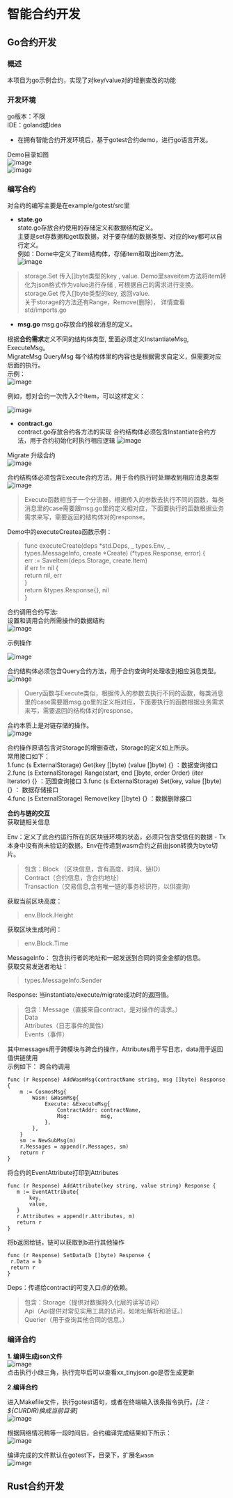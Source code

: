 # 智能合约开发

## Go合约开发

### 概述
本项目为go示例合约，实现了对key/value对的增删查改的功能
### 开发环境
go版本：不限  
IDE：goland或Idea


- 在拥有智能合约开发环境后，基于gotest合约demo，进行go语言开发。


Demo目录如图  
![image](https://user-images.githubusercontent.com/105793954/176583082-f9319548-e0d9-47ca-b78b-dc33eedc4837.png)  
![image](https://user-images.githubusercontent.com/105793954/176583624-56f30f84-01a3-4cb4-b40b-3b88e37dc363.png)

### 编写合约
对合约的编写主要是在example/gotest/src里
- **state.go**  
state.go存放合约使用的存储定义和数据结构定义。  
主要是set存数据和get取数据，对于要存储的数据类型、对应的key都可以自行定义。  
例如：Dome中定义了item结构体，存储item和取出item方法。  
 ![image](https://user-images.githubusercontent.com/105793954/176583836-adfdd583-3ad8-48b9-9e5d-1f3d05d06e85.png)
 > storage.Set 传入[]byte类型的key , value.   Demo里saveitem方法将item转化为json格式作为value进行存储 , 可根据自己的需求进行变换。  
 > storage.Get 传入[]byte类型的key, 返回value.  
 > 关于storage的方法还有Range，Remove(删除)， 详情查看std/imports.go
- **msg.go**
msg.go存放合约接收消息的定义。 

根据**合约需求**定义不同的结构体类型, 里面必须定义InstantiateMsg, ExecuteMsg。  
MigrateMsg QueryMsg 每个结构体里的内容也是根据需求自定义，但需要对应后面的执行。  
示例：  
![image](https://user-images.githubusercontent.com/105793954/176584047-39a2a813-e384-49d0-8e12-61f20e28b6ed.png)

例如，想对合约一次传入2个Item，可以这样定义：

![image](https://user-images.githubusercontent.com/105793954/176584251-8090ba9d-eac3-4130-be0f-3fbccf82faf9.png)
- **contract.go**  
contract.go存放合约各方法的实现 
合约结构体必须包含Instantiate合约方法，用于合约初始化时执行相应逻辑
![image](https://user-images.githubusercontent.com/105793954/176584343-0d202d08-fcdc-4355-af8e-70e0c8b0eb27.png)

Migrate 升级合约    
![image](https://user-images.githubusercontent.com/105793954/176584556-02269d17-e160-4fdb-ad90-be65c504d7d8.png)

合约结构体必须包含Execute合约方法，用于合约执行时处理收到相应消息类型
![image](https://user-images.githubusercontent.com/105793954/176584649-d20fe90c-12e6-445b-9930-b09774dc0d90.png)

> Execute函数相当于一个分流器，根据传入的参数去执行不同的函数，每类消息里的case需要跟msg.go里的定义相对应，下面要执行的函数根据业务需求来写，需要返回的结构体对的response。

Demo中的executeCreatea函数示例：  

> func executeCreate(deps *std.Deps, _ types.Env, _ types.MessageInfo, create *Create) (*types.Response, error) {  
> err := SaveItem(deps.Storage, create.Item)  
> 	if err != nil {  
> 		return nil, err  
> 	}  
>         	return &types.Response{}, nil  
> }
> 
合约调用合约写法:    
设置和调用合约所需操作的数据结构  
![image](https://user-images.githubusercontent.com/105793954/176587067-32f8a9dd-4772-429a-810f-9de00186abb8.png)

示例操作

![image](https://user-images.githubusercontent.com/105793954/176587093-9885546d-a096-426d-96bd-0941743b8410.png)


合约结构体必须包含Query合约方法，用于合约查询时处理收到相应消息类型。
![image](https://user-images.githubusercontent.com/105793954/176585117-f1aad7f6-43db-4a7f-b121-ad2b25e27691.png)


> Query函数与Execute类似，根据传入的参数去执行不同的函数，每类消息里的case需要跟msg.go里的定义相对应，下面要执行的函数根据业务需求来写，需要返回的结构体对的response。

合约本质上是对链存储的操作。  
![image](https://user-images.githubusercontent.com/105793954/177489864-33915487-6ab7-4aa5-8177-f06a30827b14.png)

 合约操作原语包含对Storage的增删查改，Storage的定义如上所示。  
   常用接口如下：  
   1.func (s ExternalStorage) Get(key []byte) (value []byte) {}    ：数据查询接口  
   2.func (s ExternalStorage) Range(start, end []byte, order Order) (iter Iterator) {} ：范围查询接口
   3.func (s ExternalStorage) Set(key, value []byte) {} ： 数据存储接口  
   4.func (s ExternalStorage) Remove(key []byte) {}  ：数据删除接口 
   
**合约与链的交互**  
获取链相关信息

Env：定义了此合约运行所在的区块链环境的状态，必须只包含受信任的数据 - Tx 本身中没有尚未验证的数据。Env在传递到wasm合约之前由json转换为byte切片。
>  包含：Block （区块信息，含有高度、时间、链ID）  
> Contract（合约信息，含合约地址）  
> Transaction（交易信息,含有唯一链的事务标识符，以供查询）

获取当前区块高度：
>  env.Block.Height    

获取区块生成时间：
> env.Block.Time

MessageInfo： 包含执行者的地址和一起发送到合同的资金金额的信息。  
获取交易发送者地址：
> types.MessageInfo.Sender

Response: 当instantiate/execute/migrate成功时的返回值。
> 包含：Message（直接来自contract，是对操作的请求。）  
> Data  
> Attributes（日志事件的属性）  
> Events（事件）  

其中messages用于跨模块与跨合约操作，Attributes用于写日志，data用于返回值供链使用  
   示例如下：
   跨合约调用
   
   
```
func (r Response) AddWasmMsg(contractName string, msg []byte) Response {
	m := CosmosMsg{
		Wasm: &WasmMsg{
			Execute: &ExecuteMsg{
				ContractAddr: contractName,
				Msg:          msg,
			},
		},
	}
	sm := NewSubMsg(m)
	r.Messages = append(r.Messages, sm)
	return r
}
```

 
 将合约的EventAttribute打印到Attributes
 ```
func (r Response) AddAttribute(key string, value string) Response {
	m := EventAttribute{
		key,
		value,
	}
	r.Attributes = append(r.Attributes, m)
	return r
}
```
 将b返回给链，链可以获取到b进行其他操作
    
   ```
func (r Response) SetData(b []byte) Response {
	r.Data = b
	return r
}
```

Deps：传递给contract的可变入口点的依赖。  
> 包含：Storage（提供对数据持久化层的读写访问）  
>      Api（Api提供对常见实用工具的访问，如地址解析和验证。）  
>      Querier（用于查询其他合同的信息。） 




### 编译合约
**1. 编译生成json文件**  
![image](https://user-images.githubusercontent.com/105793954/176584808-811c9101-c98f-496d-9a9d-990820c31dc3.png)  
点击执行小绿三角，执行完毕后可以查看xx_tinyjson.go是否生成更新

**2.编译合约**  

进入Makefile文件，执行gotest语句，或者在终端输入该条指令执行。*[注：${CURDIR)换成当前目录]*  
![image](https://user-images.githubusercontent.com/105793954/176585204-3d405233-2eee-440b-9dad-568b02880879.png)

根据网络情况稍等一段时间后，合约编译完成结果如下所示：  
![image](https://user-images.githubusercontent.com/105793954/176585312-25f68c5c-c51a-45f8-a215-f3e922a3a5c4.png)


编译完成的文件默认在gotest下，目录下，扩展名`wasm`  
![image](https://user-images.githubusercontent.com/105793954/176585464-6d75ff54-5a5d-4bea-a20a-89bbc43c0f33.png)

## Rust合约开发


